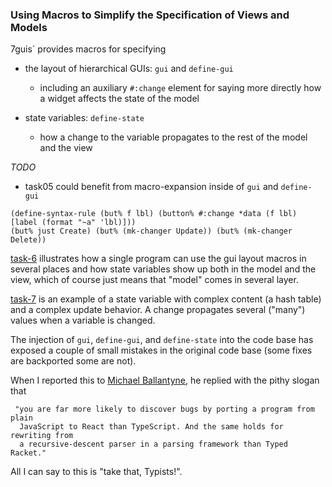 
### Using Macros to Simplify the Specification of Views and Models 

7guis` provides macros for specifying

- the layout of hierarchical GUIs: `gui` and `define-gui`
  - including an auxiliary `#:change` element for saying more directly how a widget affects the state of the model

- state variables: `define-state`
  -  how a change to the variable propagates to the rest of the model and the view

*TODO*

- task05 could benefit from macro-expansion inside of `gui` and `define-gui`

```
(define-syntax-rule (but% f lbl) (button% #:change *data (f lbl) [label (format "~a" 'lbl)]))
(but% just Create) (but% (mk-changer Update)) (but% (mk-changer Delete))  
```


[task-6](task-6.rkt) illustrates how a single program can use the gui layout macros in
several places and how state variables show up both in the model and the
view, which of course just means that "model" comes in several layer. 

[task-7](task-7.rkt) is an example of a state variable with complex content
(a hash table) and a complex update behavior. A change propagates several
("many") values when a variable is changed.

The injection of `gui`, `define-gui`, and `define-state` into the code base
has exposed a couple of small mistakes in the original code base (some
fixes are backported some are not). 

When I reported this to [Michael Ballantyne](http://mballantyne.net), he
replied with the pithy slogan that

	 "you are far more likely to discover bugs by porting a program from plain
	  JavaScript to React than TypeScript. And the same holds for rewriting from
	  a recursive-descent parser in a parsing framework than Typed Racket."

All I can say to this is "take that, Typists!". 
